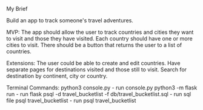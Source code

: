 My Brief

Build an app to track someone's travel adventures.

MVP:
The app should allow the user to track countries and cities they want to visit and those they have visited.
Each country should have one or more cities to visit.
There should be a button that returns the user to a list of countries.

Extensions:
The user could be able to create and edit countries.
Have separate pages for destinations visited and those still to visit.
Search for destination by continent, city or country.

Terminal Commands:
python3 console.py - run console.py
python3 -m flask run - run flask
psql -d travel_bucketlist -f db/travel_bucketlist.sql - run sql file
psql travel_bucketlist - run psql travel_bucketlist